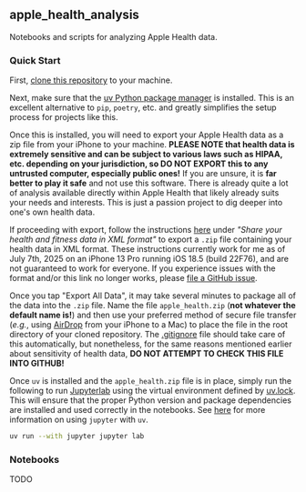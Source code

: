 ## apple_health_analysis

Notebooks and scripts for analyzing Apple Health data.

### Quick Start

First,
[clone this repository](https://docs.github.com/en/repositories/creating-and-managing-repositories/cloning-a-repository)
to your machine.

Next, make sure that the [uv Python package manager](https://docs.astral.sh/uv/getting-started/installation/)
is installed. This is an excellent alternative to `pip`, `poetry`, etc. and greatly simplifies the
setup process for projects like this.

Once this is installed, you will need to export your Apple Health data as a zip file from your
iPhone to your machine. **PLEASE NOTE that health data is extremely sensitive and can be subject to
various laws such as HIPAA, etc. depending on your jurisdiction, so DO NOT EXPORT this to any
untrusted computer, especially public ones!** If you are unsure, it is **far better to play it
safe** and not use this software. There is already quite a lot of analysis available directly
within Apple Health that likely already suits your needs and interests. This is just a passion
project to dig deeper into one's own health data.

If proceeding with export, follow the instructions
[here](https://support.apple.com/guide/iphone/share-your-health-data-iph5ede58c3d/ios) under *"Share
your health and fitness data in XML format"* to export a `.zip` file containing your health data in
XML format. These instructions currently work for me as of July 7th, 2025 on an iPhone 13 Pro
running iOS 18.5 (build 22F76), and are not guaranteed to work for everyone. If you experience
issues with the format and/or this link no longer works, please
[file a GitHub issue](https://github.com/andrew-titus/apple_health_analysis/issues/new).

Once you tap "Export All Data", it may take several minutes to package all of the data into the
`.zip` file. Name the file `apple_health.zip` (**not whatever the default name is!**) and then use
your preferred method of secure file transfer (*e.g.*, using
[AirDrop](https://support.apple.com/guide/security/airdrop-security-sec2261183f4/web) from your
iPhone to a Mac) to place the file in the root directory of your cloned repository. The
[.gitignore](./.gitignore) file should take care of this automatically, but nonetheless, for the
same reasons mentioned earlier about sensitivity of health data, **DO NOT ATTEMPT TO CHECK THIS
FILE INTO GITHUB!**

Once `uv` is installed and the `apple_health.zip` file is in place, simply run the following to run
[Jupyterlab](https://jupyter.org) using the virtual environment defined by [uv.lock](./uv.lock).
This will ensure that the proper Python version and package dependencies are installed and used
correctly in the notebooks. See [here](https://docs.astral.sh/uv/guides/integration/jupyter/) for
more information on using `jupyter` with `uv`.

```bash
uv run --with jupyter jupyter lab
```

### Notebooks

TODO
